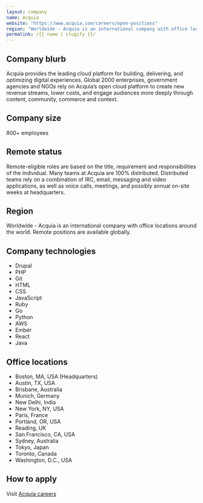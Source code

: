 ```yaml
---
layout: company
name: Acquia
website: "https://www.acquia.com/careers/open-positions"
region: "Worldwide - Acquia is an international company with office locations around the world. Remote positions are available globally."
permalink: /{{ name | slugify }}/
---
```


## Company blurb

Acquia provides the leading cloud platform for building, delivering, and optimizing digital experiences. Global 2000 enterprises, government agencies and NGOs rely on Acquia’s open cloud platform to create new revenue streams, lower costs, and engage audiences more deeply through content, community, commerce and context.

## Company size

800+ employees

## Remote status

Remote-eligible roles are based on the title, requirement and responsibilities of the individual. Many teams at Acquia are 100% distributed. Distributed teams rely on a combination of IRC, email, messaging and video applications, as well as voice calls, meetings, and possibly annual on-site weeks at headquarters.

## Region

Worldwide - Acquia is an international company with office locations around the world. Remote positions are available globally.

## Company technologies

- Drupal
- PHP
- Git
- HTML
- CSS
- JavaScript
- Ruby
- Go
- Python
- AWS
- Ember
- React
- Java

## Office locations

- Boston, MA, USA (Headquarters)
- Austin, TX, USA
- Brisbane, Australia
- Munich, Germany
- New Delhi, India
- New York, NY, USA
- Paris, France
- Portland, OR, USA
- Reading, UK
- San Francisco, CA, USA
- Sydney, Australia
- Tokyo, Japan
- Toronto, Canada
- Washington, D.C., USA

## How to apply

Visit [Acquia careers](https://www.acquia.com/careers/open-positions)